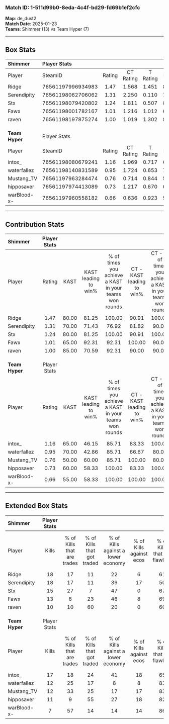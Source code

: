 ### Match ID: 1-511d99b0-8eda-4c4f-bd29-fd69b1ef2cfc  
**Map**: de_dust2  
**Match Date**: 2025-01-23  
**Teams**: Shimmer (13) vs Team Hyper (7)  

---  

## Box Stats  

| **Shimmer**    | Player Stats      |        |           |          |       |       |       |         |        |      |     |
| :- | :- | :-: | :-: | :-: | :-: | :-: | :-: | :-: | :-: | :-: | :-: |
| Player         | SteamID           | Rating | CT Rating | T Rating | KAST  |  ADR  | Kills | Assists | Deaths | K/D  | HS% |
| Ridge          | 76561197996934983 |  1.47  |   1.568   |  1.451   | 80.00 | 104.5 |  18   |    6    |   12   | 1.50 | 38  |
| Serendipity    | 76561198062706062 |  1.31  |   2.250   |  0.110   | 70.00 | 94.4  |  18   |    7    |   14   | 1.29 | 44  |
| Stx            | 76561198079420802 |  1.24  |   1.811   |  0.507   | 80.00 | 50.8  |  15   |    4    |   9    | 1.67 | 46  |
| Fawx           | 76561198001782167 |  1.01  |   1.216   |  1.012   | 65.00 | 83.3  |  13   |    4    |   14   | 0.93 | 61  |
| raven          | 76561198197875274 |  1.00  |   1.019   |  1.302   | 85.00 | 57.8  |  10   |    4    |   12   | 0.83 | 90  |
|                |                   |        |           |          |       |       |       |         |        |      |     |
|                |                   |        |           |          |       |       |       |         |        |      |     |
|                |                   |        |           |          |       |       |       |         |        |      |     |
| **Team Hyper** | Player Stats      |        |           |          |       |       |       |         |        |      |     |
| Player         | SteamID           | Rating | CT Rating | T Rating | KAST  |  ADR  | Kills | Assists | Deaths | K/D  | HS% |
| intox_         | 76561198080679241 |  1.16  |   1.969   |  0.717   | 65.00 | 71.6  |  17   |    2    |   13   | 1.31 | 47  |
| waterfallez    | 76561198140831589 |  0.95  |   1.724   |  0.653   | 70.00 | 81.4  |  12   |    4    |   16   | 0.75 | 66  |
| Mustang_TV     | 76561197963284474 |  0.76  |   0.714   |  0.844   | 50.00 | 71.4  |  12   |    3    |   16   | 0.75 | 58  |
| hipposaver     | 76561197974413089 |  0.73  |   1.217   |  0.670   | 60.00 | 61.6  |  11   |    2    |   17   | 0.65 | 36  |
| warBlood-x-    | 76561197960558182 |  0.66  |   0.636   |  0.923   | 55.00 | 69.9  |   7   |    8    |   14   | 0.50 | 71  |
---  

## Contribution Stats  

| **Shimmer**    | Player Stats |       |                      |                                                        |                           |                                                             |                          |                                                            |
| :- | :-: | :-: | :-: | :-: | :-: | :-: | :-: | :-: |
| Player         |    Rating    | KAST  | KAST leading to win% | % of times you achieve a KAST in your teams won rounds | CT - KAST leading to win% | CT - % of times you achieve a KAST in your teams won rounds | T - KAST leading to win% | T - % of times you achieve a KAST in your teams won rounds |
| Ridge          |     1.47     | 80.00 |        81.25         |                         100.00                         |           90.91           |                           100.00                            |          60.00           |                           100.00                           |
| Serendipity    |     1.31     | 70.00 |        71.43         |                         76.92                          |           81.82           |                            90.00                            |          33.33           |                           33.33                            |
| Stx            |     1.24     | 80.00 |        81.25         |                         100.00                         |           90.91           |                           100.00                            |          60.00           |                           100.00                           |
| Fawx           |     1.01     | 65.00 |        92.31         |                         92.31                          |          100.00           |                            90.00                            |          75.00           |                           100.00                           |
| raven          |     1.00     | 85.00 |        70.59         |                         92.31                          |           90.00           |                            90.00                            |          42.86           |                           100.00                           |
|                |              |       |                      |                                                        |                           |                                                             |                          |                                                            |
|                |              |       |                      |                                                        |                           |                                                             |                          |                                                            |
|                |              |       |                      |                                                        |                           |                                                             |                          |                                                            |
| **Team Hyper** | Player Stats |       |                      |                                                        |                           |                                                             |                          |                                                            |
| Player         |    Rating    | KAST  | KAST leading to win% | % of times you achieve a KAST in your teams won rounds | CT - KAST leading to win% | CT - % of times you achieve a KAST in your teams won rounds | T - KAST leading to win% | T - % of times you achieve a KAST in your teams won rounds |
| intox_         |     1.16     | 65.00 |        46.15         |                         85.71                          |           83.33           |                           100.00                            |          14.29           |                           50.00                            |
| waterfallez    |     0.95     | 70.00 |        42.86         |                         85.71                          |           66.67           |                            80.00                            |          25.00           |                           100.00                           |
| Mustang_TV     |     0.76     | 50.00 |        60.00         |                         85.71                          |          100.00           |                            80.00                            |          33.33           |                           100.00                           |
| hipposaver     |     0.73     | 60.00 |        58.33         |                         100.00                         |           83.33           |                           100.00                            |          33.33           |                           100.00                           |
| warBlood-x-    |     0.66     | 55.00 |        58.33         |                         100.00                         |          100.00           |                           100.00                            |          28.57           |                           100.00                           |
---  

## Extended Box Stats  

| **Shimmer**    | Player Stats |                            |                            |                                    |                         |                              |                                 |        |                             |                                     |                          |                               |                            |
| :- | :-: | :-: | :-: | :-: | :-: | :-: | :-: | :-: | :-: | :-: | :-: | :-: | :-: |
| Player         |    Kills     | % of Kills that are trades | % of Kills that got traded | % of Kills against a lower economy | % of Kills against ecos | % of Kills that are flawless | % of Kills that are close duels | Deaths | % of Deaths that get traded | % of Deaths against a lower economy | % of Deaths against ecos | % of Deaths that are flawless | % of Deaths that are close |
| Ridge          |      18      |             17             |             11             |                 22                 |            6            |              61              |                6                |   12   |             17              |                 33                  |            0             |              83               |             0              |
| Serendipity    |      18      |             17             |             11             |                 39                 |           17            |              50              |                0                |   14   |             21              |                 29                  |            0             |              64               |             7              |
| Stx            |      15      |             27             |             7              |                 47                 |            0            |              67              |                7                |   9    |             22              |                 11                  |            0             |              78               |             0              |
| Fawx           |      13      |             8              |             23             |                 46                 |            8            |              69              |                8                |   14   |             21              |                 36                  |            7             |              79               |             14             |
| raven          |      10      |             10             |             60             |                 20                 |            0            |              60              |                0                |   12   |             42              |                 25                  |            0             |              75               |             17             |
|                |              |                            |                            |                                    |                         |                              |                                 |        |                             |                                     |                          |                               |                            |
|                |              |                            |                            |                                    |                         |                              |                                 |        |                             |                                     |                          |                               |                            |
|                |              |                            |                            |                                    |                         |                              |                                 |        |                             |                                     |                          |                               |                            |
| **Team Hyper** | Player Stats |                            |                            |                                    |                         |                              |                                 |        |                             |                                     |                          |                               |                            |
| Player         |    Kills     | % of Kills that are trades | % of Kills that got traded | % of Kills against a lower economy | % of Kills against ecos | % of Kills that are flawless | % of Kills that are close duels | Deaths | % of Deaths that get traded | % of Deaths against a lower economy | % of Deaths against ecos | % of Deaths that are flawless | % of Deaths that are close |
| intox_         |      17      |             18             |             24             |                 41                 |           18            |              65              |                0                |   13   |             15              |                  0                  |            0             |              69               |             8              |
| waterfallez    |      12      |             25             |             17             |                 8                  |            8            |              83              |               17                |   16   |             31              |                  6                  |            0             |              75               |             0              |
| Mustang_TV     |      12      |             33             |             25             |                 17                 |           17            |              83              |                8                |   16   |              6              |                  6                  |            6             |              56               |             0              |
| hipposaver     |      11      |             9              |             55             |                 27                 |           18            |              82              |                9                |   17   |             35              |                 18                  |            12            |              65               |             6              |
| warBlood-x-    |      7       |             57             |             14             |                 14                 |           14            |              86              |               14                |   14   |              7              |                  0                  |            0             |              36               |             7              |
